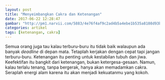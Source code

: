 ```yaml
---
layout: post
title: "Menyeimbangkan Cakra dan Ketenangan"
date: 2017-06-22 12:28:47
gambar: "http://pm1.narvii.com/5883/4e76f4af9c2ad4b5a4ebe1b535a8108d93b65b8c_hq.jpg"
categories: artikel
tags: [ketenangan, cakra]
---
```


Semua orang juga tau kalau terburu-buru itu tidak baik walaupun ada banyak _deadline_ di depan mata. Tetaplah kerjakan dengan cepat tapi jangan terburu-buru. Ketenangan itu penting untuk kestabilan tubuh dan jiwa. Keefektifan itu bangkit dari ketenangan, bukan ketergesa-gesaan. Namun, kalau terlalu tenang, tanpa bergerak, hanya akan memadamkan cakra. Seraplah energi alam karena itu akan menjadi kekuatanmu yang kokoh.